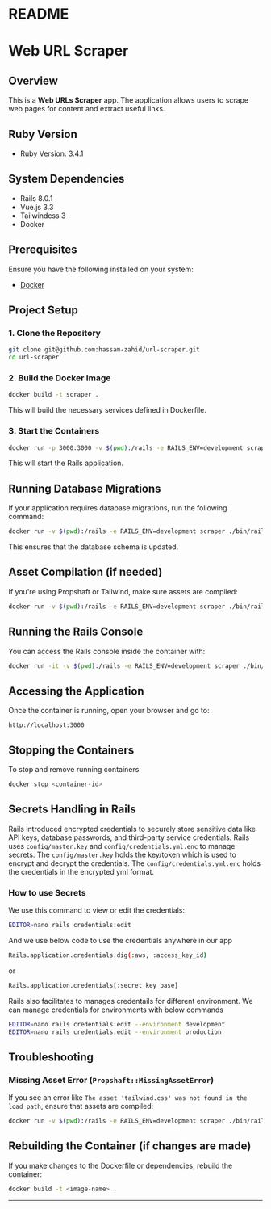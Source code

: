 # README

# Web URL Scraper

## Overview
This is a **Web URLs Scraper** app. The application allows users to scrape web pages for content and extract useful links.

## Ruby Version
- Ruby Version: 3.4.1

## System Dependencies
- Rails 8.0.1
- Vue.js 3.3
- Tailwindcss 3
- Docker


## Prerequisites
Ensure you have the following installed on your system:
- [Docker](https://docs.docker.com/get-docker/)
  
## Project Setup

### 1. Clone the Repository
```bash
git clone git@github.com:hassam-zahid/url-scraper.git
cd url-scraper
```

### 2. Build the Docker Image
```bash
docker build -t scraper .
```
This will build the necessary services defined in Dockerfile.

### 3. Start the Containers
```bash
docker run -p 3000:3000 -v $(pwd):/rails -e RAILS_ENV=development scraper
```
This will start the Rails application.

## Running Database Migrations
If your application requires database migrations, run the following command:
```bash
docker run -v $(pwd):/rails -e RAILS_ENV=development scraper ./bin/rails db:migrate
```
This ensures that the database schema is updated.

## Asset Compilation (if needed)
If you're using Propshaft or Tailwind, make sure assets are compiled:
```bash
docker run -v $(pwd):/rails -e RAILS_ENV=development scraper ./bin/rails assets:precompile
```

## Running the Rails Console
You can access the Rails console inside the container with:
```bash
docker run -it -v $(pwd):/rails -e RAILS_ENV=development scraper ./bin/rails console
```

## Accessing the Application
Once the container is running, open your browser and go to:
```
http://localhost:3000
```

## Stopping the Containers
To stop and remove running containers:
```bash
docker stop <container-id>
```

## Secrets Handling in Rails
Rails introduced encrypted credentials to securely store sensitive data like API keys, database passwords, and third-party service credentials.
Rails uses `config/master.key` and `config/credentials.yml.enc` to manage secrets.
The `config/master.key` holds the key/token which is used to encrypt and decrypt the credentials.
The `config/credentials.yml.enc` holds the credentials in the encrypted yml format.
### How to use Secrets
We use this command to view or edit the credentials:
```bash
EDITOR=nano rails credentials:edit
```
And we use below code to use the credentials anywhere in our app 
```bash
Rails.application.credentials.dig(:aws, :access_key_id)
```
or
```bash
Rails.application.credentials[:secret_key_base]
```
Rails also facilitates to manages credentails for different environment. We can manage credentials for environments with below commands
```bash
EDITOR=nano rails credentials:edit --environment development
EDITOR=nano rails credentials:edit --environment production
```

## Troubleshooting
### Missing Asset Error (`Propshaft::MissingAssetError`)
If you see an error like `The asset 'tailwind.css' was not found in the load path`, ensure that assets are compiled:
```bash
docker run -v $(pwd):/rails -e RAILS_ENV=development scraper ./bin/rails assets:precompile
```

## Rebuilding the Container (if changes are made)
If you make changes to the Dockerfile or dependencies, rebuild the container:
```bash
docker build -t <image-name> .
```
---



